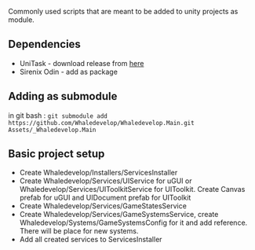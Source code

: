 Commonly used scripts that are meant to be added to unity projects as module.

## Dependencies
* UniTask - download release from [here](https://github.com/Cysharp/UniTask/releases)
* Sirenix Odin - add as package

## Adding as submodule
in git bash :
`git submodule add https://github.com/Whaledevelop/Whaledevelop.Main.git Assets/_Whaledevelop.Main`

## Basic project setup
- Create Whaledevelop/Installers/ServicesInstaller
- Create Whaledevelop/Services/UIService for uGUI or Whaledevelop/Services/UIToolkitService for UIToolkit. Create Canvas prefab for uGUI and UIDocument prefab for UIToolkit
- Create Whaledevelop/Services/GameStatesService
- Create Whaledevelop/Services/GameSystemsService, create Whaledevelop/Systems/GameSystemsConfig for it and add reference. There will be place for new systems.
- Add all created services to ServicesInstaller
